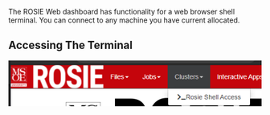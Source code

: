 The ROSIE Web dashboard has functionality for a web browser shell terminal. You can connect to any machine you have current allocated.

## Accessing The Terminal

![Terminal Button](../_images/files_button.png)
